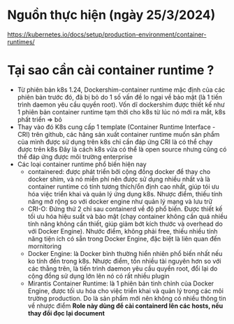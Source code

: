 # Nguồn thực hiện (ngày 25/3/2024)
https://kubernetes.io/docs/setup/production-environment/container-runtimes/
# Tại sao cần cài container runtime ?
- Từ phiên bản k8s 1.24, Dockershim-container runtime mặc định của các phiên bản trước đó, đã bị bỏ do 1 số vấn đề lo ngại về bảo mật (là 1 tiến trình daemon yêu cầu quyền root). Vốn dĩ dockershim được thiết kế như 1 phiên bản container runtime tạm thời cho k8s từ lúc nó mới ra mắt, k8s phất triển => bỏ
- Thay vào đó K8s cung cấp 1 template (Container Runtime Interface - CRI) trên github, các hãng sản xuất container runtime muốn sản phẩm của mình được sử dụng trên k8s chỉ cần đáp ứng CRI là có thể chạy được trên k8s
Đây là cách k8s vừa có thể là open source nhưng cũng có thể đáp ứng được môi trường enterprise
- Các loại container runtime phổ biến hiện nay
    - containered: được phát triển bởi cộng đồng docker để thay cho docker shim, và nó miễn phí nên được sử dụng nhiều nhất và là container runtime có tính tương thích/ổn định cao nhất, giúp tói ưu hóa việc triển khai và quản lý ứng dụng k8s. Nhược điểm, thiếu tính năng mở rộng so với docker engine như quản lý mạng và lưu trữ
    - CRI-O: Đứng thứ 2 chỉ sau containerd về độ phổ biến. Được thiết kế tối ưu hóa hiệu suất và bảo mật (chạy container không cần quá nhiều tính năng không cần thiết, giúp giảm bớt kích thước và overhead do với Docker Engine). Nhước điểm, không phải free, thiếu nhiều tính năng tiện ích có sẵn trong Docker Engine, đặc biệt là liên quan đến mornitoring
    - Docker Engine: là Docker bình thường hiển nhiên phổ biến nhất nếu ko tính đến trong k8s. Nhược điểm, tốn nhiều tài nguyên hơn so với các thằng trên, là tiến trình daemon yêu cầu quyền root, đổi lại do cộng đồng sử dụng lớn lên nó có rất nhiều plugin
    - Mirantis Container Runtime: là 1 phiên bản tinh chỉnh của Docker Engine, được tối ưu hóa cho việc triển khai và quản lý trong các môi trường production. Do là sản phẩm mới nên không có nhiều thông tin về nhược điểm
**Role này dùng để cài containerd lên các hosts, nếu thay đổi đọc lại document**